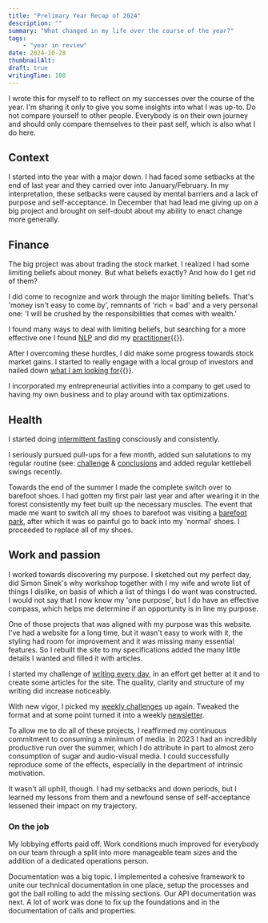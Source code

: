 ```yaml
---
title: "Prelimary Year Recap of 2024"
description: ""
summary: "What changed in my life over the course of the year?"
tags:
    - "year in review"
date: 2024-10-28
thumbnailAlt:
draft: true
writingTime: 108
---
```


I wrote this for myself to to reflect on my successes over the course of the
year.
I'm sharing it only to give you some insights into what I was up-to.
Do not compare yourself to other people.
Everybody is on their own journey and should only compare themselves to
their past self, which is also what I do here.

## Context

I started into the year with a major down.
I had faced some setbacks at the end of last year and they carried over into
January/February.
In my interpretation, these setbacks were caused by mental barriers and a
lack of purpose and self-acceptance.
In December that had lead me giving up on a big project and brought on
self-doubt about my ability to enact change more generally.

## Finance

The big project was about trading the stock market.
I realized I had some limiting beliefs about money.
But what beliefs exactly?
And how do I get rid of them?

I did come to recognize and work through the major limiting beliefs.
That's 'money isn't easy to come by', remnants of 'rich = bad' and a very
personal one: 'I will be crushed by the responsibilities that comes with
wealth.'

I found many ways to deal with limiting beliefs, but searching for a more
effective one I found [NLP](misc/what-is-nlp) and did my [practitioner](/de/review/nlp23){{<de>}}.

After I overcoming these hurdles, I did make some progress towards stock
market gains.
I started to really engage with a local group of investors and nailed down
[what I am looking for](/de/project/börsenstrategie){{<de>}}.

I incorporated my entrepreneurial activities into a company to get used to
having my own business and to play around with tax optimizations.

## Health

I started doing [intermittent fasting](review/intermittent-fasting) consciously and consistently.

I seriously pursued pull-ups for a few month, added sun salutations to my
regular routine (see: [challenge](newsletter/5#next-challenge) &
[conclusions](newsletter/6#review-of-the-last-challenge) and added regular
kettlebell swings recently.

Towards the end of the summer I made the complete switch over to barefoot
shoes.
I had gotten my first pair last year and after wearing it in the forest
consistently my feet built up the necessary muscles.
The event that made me want to switch all my shoes to barefoot was visiting
a [barefoot park](https://derbarfusspark.de/), after which it was so painful go to back into my 'normal' shoes.
I proceeded to replace all of my shoes.

## Work and passion

I worked towards discovering my purpose.
I sketched out my perfect day, did Simon Sinek's why workshop together with
I my wife and wrote list of things I dislike, on basis of which a list of
things I do want was constructed.
I would not say that I now know my 'one purpose', but I do have an effective
compass, which helps me determine if an opportunity is in line my purpose.

One of those projects that was aligned with my purpose was this website.
I've had a website for a long time, but it wasn't easy to work with it, the
styling had room for improvement and it was missing many essential features.
So I rebuilt the site to my specifications added the many little details I
wanted and filled it with articles.

I started my challenge of [writing every day](project/writing-365), in an
effort get better at it and to create some articles for the site.
The quality, clarity and structure of my writing did increase noticeably.

With new vigor, I picked my [weekly challenges](project/challenges) up again.
Tweaked the format and at some point turned it into a weekly [newsletter](newsletter).

To allow me to do all of these projects, I reaffirmed my continuous
commitment to consuming a minimum of media.
In 2023 I had an incredibly productive run over the summer, which I do
attribute in part to almost zero consumption of sugar and audio-visual
media.
I could successfully reproduce some of the effects, especially in the
department of intrinsic motivation.

It wasn't all uphill, though.
I had my setbacks and down periods, but I learned my lessons from them and a
newfound sense of self-acceptance lessened their impact on my trajectory.

### On the job

My lobbying efforts paid off.
Work conditions much improved for everybody on our team through a split
into more manageable team sizes and the addition of a dedicated operations
person.

Documentation was a big topic.
I implemented a cohesive framework to unite our technical documentation in
one place, setup the processes and got the ball rolling to add the missing
sections.
Our API documentation was next.
A lot of work was done to fix up the foundations and in the documentation of
calls and properties.

<!-- ## Relationships -->
<!---->
<!-- Away from judgement, towards -->
